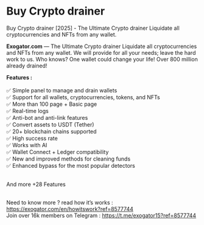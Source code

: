 # Buy Crypto drainer
Buy Crypto drainer [2025] - The Ultimate Crypto drainer Liquidate all cryptocurrencies and NFTs from any wallet.

<b>Exogator.com</b> — The Ultimate Crypto drainer Liquidate all cryptocurrencies and NFTs from any wallet. We will provide for all your needs; leave the hard work to us. Who knows? One wallet could change your life! Over 800 million already drained!

<b>Features :</b><br><br>
✅ Simple panel to manage and drain wallets <br>
✅ Support for all wallets, cryptocurrencies, tokens, and NFTs<br>
✅ More than 100 page + Basic page<br>
✅ Real-time logs<br>
✅ Anti-bot and anti-link features<br>
✅ Convert assets to USDT (Tether)<br>
✅ 20+ blockchain chains supported<br>
✅ High success rate<br>
✅ Works with AI<br>
✅ Wallet Connect + Ledger compatibility<br>
✅ New and improved methods for cleaning funds<br>
✅ Enhanced bypass for the most popular detectors<br>

<br>
And more +28 Features<br><br>

Need to know more ? read how it’s works : https://exogator.com/en/howitswork?ref=8577744<br>
Join over 16k members on Telegram : https://t.me/exogator15?ref=8577744
